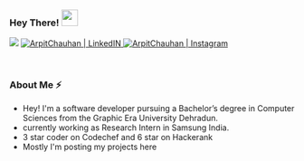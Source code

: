 ### Hey There! <img src="https://github.com/TheDudeThatCode/TheDudeThatCode/blob/master/Assets/wave.gif" width="29px">

<p align="center">
  
![](https://komarev.com/ghpvc/?username=chauhanarpit09&color=blueviolet&label=Profile+Views)
<a href="https://www.linkedin.com/in/arpit-chauhan-6115b4171/">
<img alt="ArpitChauhan | LinkedIN"  src="https://img.shields.io/badge/linkedin-%230077B5.svg?&style=for-the-badge&logo=linkedin&logoColor=white" />
</a> <a href="https://arpit09chauhan.medium.com/" target="_blank">
</a>
<a href="">
<img alt="ArpitChauhan | Instagram"  src="https://img.shields.io/badge/instagram-%23E4405F.svg?&style=for-the-badge&logo=instagram&logoColor=white" />

  
</a>
</p>
<br>

### About Me ⚡️
- Hey! I'm a  software developer pursuing a Bachelor’s degree in Computer Sciences from the Graphic Era University Dehradun.
- currently working as Research Intern in Samsung India.
- 3 star coder on Codechef and 6 star on Hackerank
- Mostly I'm posting my projects here

<!--
Tech Stack
<code><img height="20" src="https://raw.githubusercontent.com/github/explore/80688e429a7d4ef2fca1e82350fe8e3517d3494d/topics/javascript/javascript.png"></code>
<code><img height="20" src="https://raw.githubusercontent.com/github/explore/80688e429a7d4ef2fca1e82350fe8e3517d3494d/topics/react/react.png"></code>
<code><img height="20" src="https://raw.githubusercontent.com/github/explore/80688e429a7d4ef2fca1e82350fe8e3517d3494d/topics/nodejs/nodejs.png"></code>
<code><img height="20" src="https://raw.githubusercontent.com/github/explore/80688e429a7d4ef2fca1e82350fe8e3517d3494d/topics/html/html.png"></code>
<code><img height="20" src="https://raw.githubusercontent.com/github/explore/80688e429a7d4ef2fca1e82350fe8e3517d3494d/topics/css/css.png"></code>
<code><img height="20" src="https://raw.githubusercontent.com/github/explore/80688e429a7d4ef2fca1e82350fe8e3517d3494d/topics/cpp/cpp.png"></code>
<code><img height="20" src="https://raw.githubusercontent.com/github/explore/80688e429a7d4ef2fca1e82350fe8e3517d3494d/topics/mysql/mysql.png"></code>
<code><img height="20" src="https://raw.githubusercontent.com/github/explore/80688e429a7d4ef2fca1e82350fe8e3517d3494d/topics/git/git.png"></code>
<code><img height="20" src="https://raw.githubusercontent.com/github/explore/80688e429a7d4ef2fca1e82350fe8e3517d3494d/topics/visual-studio-code/visual-studio-code.png" /></code>
![Ghous' github stats](https://github-readme-stats.vercel.app/api?username=ghulamghousdev&theme=tokyonight&show_icons=true&count_private=true)
-->
